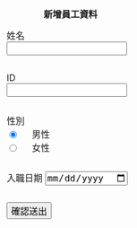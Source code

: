 <!DOCTYPE html>
<html lang="zh-TW">
<head>
  <meta charset="UTF-8">
  <meta name="viewport" content="width=device-width, initial-scale=1.0">
  <meta http-equiv="X-UA-Compatible" content="ie=edge">
  <link rel="canonical" href="https://www.letswrite.tw/custom-google-form/">
  <link rel="stylesheet" href="https://cdnjs.cloudflare.com/ajax/libs/skeleton/2.0.4/skeleton.min.css">
  <style>
    *, *::before, *::after {
      box-sizing: border-box;
      font-size: 16px;
    }
    html, body, .container, .row {
      margin: 0;
      padding: 0;
      width: 100%;
      height: 100%;
    }
    .container {
      max-width: 100%;
    }
    button {
      font-size: 16px;
    }
    .half {
      position: fixed;
      margin: 0;
      width: 50% !important;
      height: 100%;
    }
    .bg {
      background: url('https://fakeimg.pl/1920x1024/?text=KV') center center;
      background-size: cover;
    }
    .form {
      left: 50%;
      overflow: auto;
      display: flex;
      justify-content: center;
      align-items: center;
      flex-wrap: wrap;
    }
    h1, form {
      width: 100%;
    }
    h1 {
      padding-top: 16px;
      text-align: center;
    }
    form {
      margin-right: auto;
      margin-left: auto;
      max-width: 400px;
    }
    .input-group {
      margin-bottom: 30px;
    }
    .radio-group label {
      display: inline-block;
    }
    textarea {
      min-height: 100px;
    }
    @media screen and (max-width: 1024px) {
      .half {
        position: static;
        width: 100% !重要;
        height: auto;
      }
      .bg {
        height: 30vh;
      }
      form {
        padding-right: 12px;
        padding-left: 12px;
      }
    }
  </style>
</head>
<body>
  <div class="container">
    <main class="row">
      <section class="six columns half bg"></section>
      <section class="six columns half form">
        <h1>新增員工資料</h1>
        <form id="customForm">
          <div class="input-group">
            <label for="demo_name">姓名</label>
            <input class="u-full-width" type="text" id="demo_name" name="entry.2026574604" required>
          </div>
          <div class="input-group">
            <label for="demo_id">ID</label>
            <input class="u-full-width" type="text" id="demo_id" name="entry.731516791" required>
          </div>
          <div class="input-group">
            <label>性別</label>
            <div class="radio-group row">
              <div class="four columns">
                <input type="radio" id="male" name="entry.959970287" value="male" checked>
                <label for="male">男性</label>
              </div>
              <div class="four columns">
                <input type="radio" id="female" name="entry.959970287" value="female">
                <label for="female">女性</label>
              </div>
            </div>
          </div>
          <div class="input-group">
            <label for="demo_date">入職日期</label>
            <input class="u-full-width" type="date" id="demo_date" name="entry.925520126" required>
          </div>
          <button type="button" id="submit" class="button-primary u-full-width">確認送出</button>
        </form>
      </section>
    </main>
  </div>
  <script src="https://code.jquery.com/jquery-3.3.1.min.js"></script>
  <script>
    $(function() {
      $('#submit').on('click', function(event) {
        event.preventDefault();
        var form = $('#customForm')[0];
        var formData = new FormData(form);
        var formParams = new URLSearchParams();
        formData.forEach((value, key) => {
          formParams.append(key, value);
        });
        fetch('https://docs.google.com/forms/u/0/d/e/1FAIpQLSf2sLvhOJGY1DFRweilnBldzWD3Hjak-nSjI5fczvvUbUA0Tg/formResponse', {
          method: 'POST',
          body: formParams.toString(),
          headers: {
            'Content-Type': 'application/x-www-form-urlencoded'
          },
          mode: 'no-cors'
        }).then(function() {
          alert('資料已送出！');
          form.reset();
        }).catch(function(error) {
          console.error('Error:', error);
        });
      });
    });
  </script>
</body>
</html>
